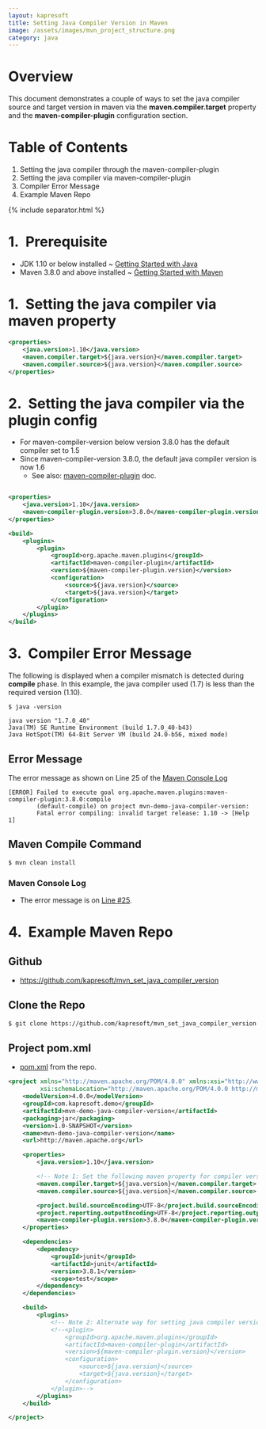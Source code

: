 ```yaml
---
layout: kapresoft
title: Setting Java Compiler Version in Maven
image: /assets/images/mvn_project_structure.png
category: java
---
```


# Overview

This document demonstrates a couple of ways to set the java compiler source and target version in maven via the 
**maven.compiler.target** property and the **maven-compiler-plugin** configuration section.

<!--excerpt-->

# Table of Contents

1. Setting the java compiler through the maven-compiler-plugin
2. Setting the java compiler via maven-compiler-plugin
3. Compiler Error Message
4. Example Maven Repo

{% include separator.html %}

# 1.&nbsp;&nbsp;Prerequisite
- JDK 1.10 or below installed ~ [Getting Started with Java](/getting-started-with-java.html)
- Maven 3.8.0 and above installed ~ [Getting Started with Maven](/getting-started-with-maven.html)

# 1.&nbsp;&nbsp;Setting the java compiler via maven property

```xml
<properties>
    <java.version>1.10</java.version>
    <maven.compiler.target>${java.version}</maven.compiler.target>
    <maven.compiler.source>${java.version}</maven.compiler.source>
</properties>
```

# 2.&nbsp;&nbsp;Setting the java compiler via the plugin config

- For maven-compiler-version below version 3.8.0 has the default compiler set to 1.5
- Since maven-compiler-version 3.8.0, the default java compiler version is now 1.6
  - See also: <a target="_blank" href="https://maven.apache.org/plugins/maven-compiler-plugin/">maven-compiler-plugin</a> doc.

```xml

<properties>
    <java.version>1.10</java.version>
    <maven-compiler-plugin.version>3.8.0</maven-compiler-plugin.version>
</properties>

<build>
    <plugins>
        <plugin>
            <groupId>org.apache.maven.plugins</groupId>
            <artifactId>maven-compiler-plugin</artifactId>
            <version>${maven-compiler-plugin.version}</version>
            <configuration>
                <source>${java.version}</source>
                <target>${java.version}</target>
            </configuration>
        </plugin>
    </plugins>
</build>
```


# 3.&nbsp;&nbsp;Compiler Error Message

The following is displayed when a compiler mismatch is detected during **compile** phase.  In this example, the java compiler used (1.7) is less than
the required version (1.10).

```commandline
$ java -version

java version "1.7.0_40"
Java(TM) SE Runtime Environment (build 1.7.0_40-b43)
Java HotSpot(TM) 64-Bit Server VM (build 24.0-b56, mixed mode)
```

## Error Message

The error message as shown on Line 25 of the <a target="_blank" href="https://gist.github.com/kapresoft/71d2c6d703fadcfef3b38e8040feddd3#file-java-compiler-mismatch-log-L25">Maven Console Log</a>

```commandline
[ERROR] Failed to execute goal org.apache.maven.plugins:maven-compiler-plugin:3.8.0:compile 
        (default-compile) on project mvn-demo-java-compiler-version: 
        Fatal error compiling: invalid target release: 1.10 -> [Help 1]
```

## Maven Compile Command

```bash
$ mvn clean install
```

### Maven Console Log

- The error message is on <a target="_blank" href="https://gist.github.com/kapresoft/71d2c6d703fadcfef3b38e8040feddd3#file-java-compiler-mismatch-log-L25">Line #25</a>.

<script src="https://gist.github.com/kapresoft/71d2c6d703fadcfef3b38e8040feddd3.js#25"></script>


#  4.&nbsp;&nbsp;Example Maven Repo

## Github

- <a target="_blank" href="https://github.com/kapresoft/mvn_set_java_compiler_version">https://github.com/kapresoft/mvn_set_java_compiler_version</a>

## Clone the Repo

```bash
$ git clone https://github.com/kapresoft/mvn_set_java_compiler_version.git
```

## Project pom.xml

- <a target="_blank" href="https://github.com/kapresoft/mvn_set_java_compiler_version/blob/master/pom.xml">pom.xml</a> from the repo.

```xml
<project xmlns="http://maven.apache.org/POM/4.0.0" xmlns:xsi="http://www.w3.org/2001/XMLSchema-instance"
         xsi:schemaLocation="http://maven.apache.org/POM/4.0.0 http://maven.apache.org/maven-v4_0_0.xsd">
    <modelVersion>4.0.0</modelVersion>
    <groupId>com.kapresoft.demo</groupId>
    <artifactId>mvn-demo-java-compiler-version</artifactId>
    <packaging>jar</packaging>
    <version>1.0-SNAPSHOT</version>
    <name>mvn-demo-java-compiler-version</name>
    <url>http://maven.apache.org</url>

    <properties>
        <java.version>1.10</java.version>

        <!-- Note 1: Set the following maven property for compiler version -->
        <maven.compiler.target>${java.version}</maven.compiler.target>
        <maven.compiler.source>${java.version}</maven.compiler.source>

        <project.build.sourceEncoding>UTF-8</project.build.sourceEncoding>
        <project.reporting.outputEncoding>UTF-8</project.reporting.outputEncoding>
        <maven-compiler-plugin.version>3.8.0</maven-compiler-plugin.version>
    </properties>

    <dependencies>
        <dependency>
            <groupId>junit</groupId>
            <artifactId>junit</artifactId>
            <version>3.8.1</version>
            <scope>test</scope>
        </dependency>
    </dependencies>

    <build>
        <plugins>
            <!-- Note 2: Alternate way for setting java compiler version via the maven-compiler plugin -->
            <!--<plugin>
                <groupId>org.apache.maven.plugins</groupId>
                <artifactId>maven-compiler-plugin</artifactId>
                <version>${maven-compiler-plugin.version}</version>
                <configuration>
                    <source>${java.version}</source>
                    <target>${java.version}</target>
                </configuration>
            </plugin>-->
        </plugins>
    </build>

</project>
```
